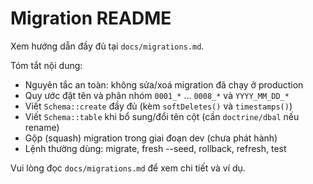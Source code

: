 # Migration README

Xem hướng dẫn đầy đủ tại `docs/migrations.md`.

Tóm tắt nội dung:
- Nguyên tắc an toàn: không sửa/xoá migration đã chạy ở production
- Quy ước đặt tên và phân nhóm `0001_*` … `0008_*` và `YYYY_MM_DD_*`
- Viết `Schema::create` đầy đủ (kèm `softDeletes()` và `timestamps()`)
- Viết `Schema::table` khi bổ sung/đổi tên cột (cần `doctrine/dbal` nếu rename)
- Gộp (squash) migration trong giai đoạn dev (chưa phát hành)
- Lệnh thường dùng: migrate, fresh --seed, rollback, refresh, test

Vui lòng đọc `docs/migrations.md` để xem chi tiết và ví dụ.
